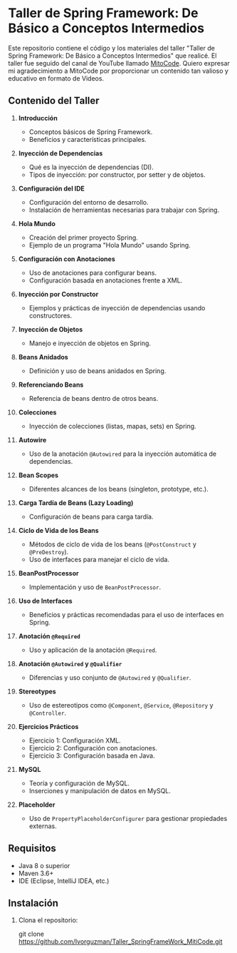 # Taller de Spring Framework: De Básico a Conceptos Intermedios

Este repositorio contiene el código y los materiales del taller "Taller de Spring Framework: De Básico a Conceptos Intermedios" que realicé. El taller fue seguido del canal de YouTube llamado [MitoCode](https://www.youtube.com/user/mitocode). Quiero expresar mi agradecimiento a MitoCode por proporcionar un contenido tan valioso  y educativo en formato de Videos.

## Contenido del Taller

1. **Introducción**
   - Conceptos básicos de Spring Framework.
   - Beneficios y características principales.

2. **Inyección de Dependencias**
   - Qué es la inyección de dependencias (DI).
   - Tipos de inyección: por constructor, por setter y de objetos.

3. **Configuración del IDE**
   - Configuración del entorno de desarrollo.
   - Instalación de herramientas necesarias para trabajar con Spring.

4. **Hola Mundo**
   - Creación del primer proyecto Spring.
   - Ejemplo de un programa "Hola Mundo" usando Spring.

5. **Configuración con Anotaciones**
   - Uso de anotaciones para configurar beans.
   - Configuración basada en anotaciones frente a XML.

6. **Inyección por Constructor**
   - Ejemplos y prácticas de inyección de dependencias usando constructores.

7. **Inyección de Objetos**
   - Manejo e inyección de objetos en Spring.

8. **Beans Anidados**
   - Definición y uso de beans anidados en Spring.

9. **Referenciando Beans**
   - Referencia de beans dentro de otros beans.

10. **Colecciones**
    - Inyección de colecciones (listas, mapas, sets) en Spring.

11. **Autowire**
    - Uso de la anotación `@Autowired` para la inyección automática de dependencias.

12. **Bean Scopes**
    - Diferentes alcances de los beans (singleton, prototype, etc.).

13. **Carga Tardía de Beans (Lazy Loading)**
    - Configuración de beans para carga tardía.

14. **Ciclo de Vida de los Beans**
    - Métodos de ciclo de vida de los beans (`@PostConstruct` y `@PreDestroy`).
    - Uso de interfaces para manejar el ciclo de vida.

15. **BeanPostProcessor**
    - Implementación y uso de `BeanPostProcessor`.

16. **Uso de Interfaces**
    - Beneficios y prácticas recomendadas para el uso de interfaces en Spring.

17. **Anotación `@Required`**
    - Uso y aplicación de la anotación `@Required`.

18. **Anotación `@Autowired` y `@Qualifier`**
    - Diferencias y uso conjunto de `@Autowired` y `@Qualifier`.

19. **Stereotypes**
    - Uso de estereotipos como `@Component`, `@Service`, `@Repository` y `@Controller`.

20. **Ejercicios Prácticos**
    - Ejercicio 1: Configuración XML.
    - Ejercicio 2: Configuración con anotaciones.
    - Ejercicio 3: Configuración basada en Java.

21. **MySQL**
    - Teoría y configuración de MySQL.
    - Inserciones y manipulación de datos en MySQL.

22. **Placeholder**
    - Uso de `PropertyPlaceholderConfigurer` para gestionar propiedades externas.

## Requisitos

- Java 8 o superior
- Maven 3.6+
- IDE (Eclipse, IntelliJ IDEA, etc.)

## Instalación

1. Clona el repositorio:

   git clone https://github.com/Ivorguzman/Taller_SpringFrameWork_MitiCode.git

   
